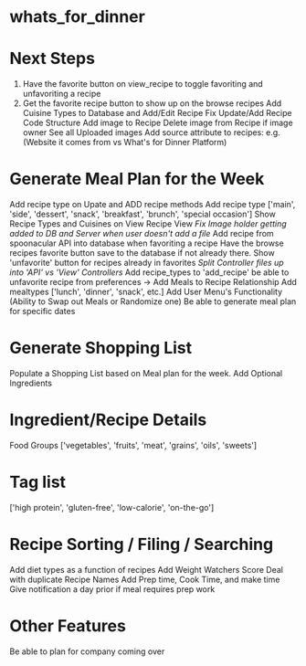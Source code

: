 # whats_for_dinner

# Next Steps
1. Have the favorite button on view_recipe to toggle favoriting and unfavoriting a recipe
2. Get the favorite recipe button to show up on the browse recipes
Add Cuisine Types to Database and Add/Edit Recipe
Fix Update/Add Recipe Code Structure
Add image to Recipe
Delete image from Recipe if image owner
See all Uploaded images
Add source attribute to recipes: e.g.(Website it comes from vs What's for Dinner Platform)

# Generate Meal Plan for the Week
Add recipe type on Upate and ADD recipe methods
Add recipe type ['main', 'side', 'dessert', 'snack', 'breakfast', 'brunch', 'special occasion'] 
Show Recipe Types and Cuisines on View Recipe View
*Fix Image holder getting added to DB and Server when user doesn't add a file*
Add recipe from spoonacular API into database when favoriting a recipe
Have the browse recipes favorite button save to the database if not already there. 
Show 'unfavorite' button for recipes already in favorites
*Split Controller files up into 'API' vs 'View' Controllers*
Add recipe_types to 'add_recipe'
be able to unfavorite recipe from preferences
-> 
Add Meals to Recipe Relationship
Add mealtypes ['lunch', 'dinner', 'snack', etc.]
Add User Menu's Functionality (Ability to Swap out Meals or Randomize one)
Be able to generate meal plan for specific dates

# Generate Shopping List
Populate a Shopping List based on Meal plan for the week. 
Add Optional Ingredients

# Ingredient/Recipe Details
Food Groups ['vegetables', 'fruits', 'meat', 'grains', 'oils', 'sweets']

# Tag list 
['high protein', 'gluten-free', 'low-calorie', 'on-the-go']

# Recipe Sorting / Filing / Searching
Add diet types as a function of recipes
Add Weight Watchers Score
Deal with duplicate Recipe Names
Add Prep time, Cook Time, and make time
Give notification a day prior if meal requires prep work

# Other Features
Be able to plan for company coming over